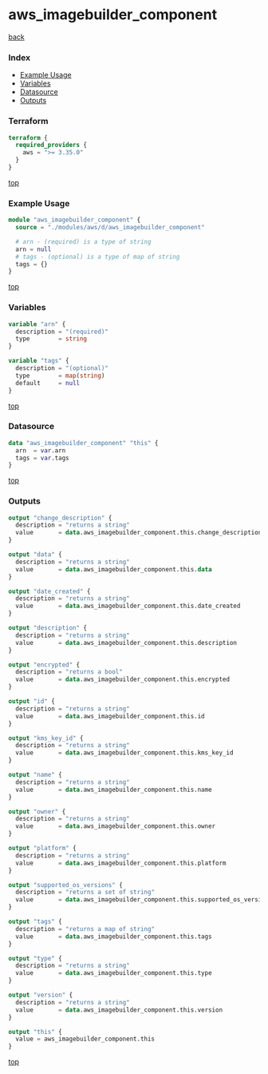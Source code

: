 # aws_imagebuilder_component

[back](../aws.md)

### Index

- [Example Usage](#example-usage)
- [Variables](#variables)
- [Datasource](#datasource)
- [Outputs](#outputs)

### Terraform

```terraform
terraform {
  required_providers {
    aws = ">= 3.35.0"
  }
}
```

[top](#index)

### Example Usage

```terraform
module "aws_imagebuilder_component" {
  source = "./modules/aws/d/aws_imagebuilder_component"

  # arn - (required) is a type of string
  arn = null
  # tags - (optional) is a type of map of string
  tags = {}
}
```

[top](#index)

### Variables

```terraform
variable "arn" {
  description = "(required)"
  type        = string
}

variable "tags" {
  description = "(optional)"
  type        = map(string)
  default     = null
}
```

[top](#index)

### Datasource

```terraform
data "aws_imagebuilder_component" "this" {
  arn  = var.arn
  tags = var.tags
}
```

[top](#index)

### Outputs

```terraform
output "change_description" {
  description = "returns a string"
  value       = data.aws_imagebuilder_component.this.change_description
}

output "data" {
  description = "returns a string"
  value       = data.aws_imagebuilder_component.this.data
}

output "date_created" {
  description = "returns a string"
  value       = data.aws_imagebuilder_component.this.date_created
}

output "description" {
  description = "returns a string"
  value       = data.aws_imagebuilder_component.this.description
}

output "encrypted" {
  description = "returns a bool"
  value       = data.aws_imagebuilder_component.this.encrypted
}

output "id" {
  description = "returns a string"
  value       = data.aws_imagebuilder_component.this.id
}

output "kms_key_id" {
  description = "returns a string"
  value       = data.aws_imagebuilder_component.this.kms_key_id
}

output "name" {
  description = "returns a string"
  value       = data.aws_imagebuilder_component.this.name
}

output "owner" {
  description = "returns a string"
  value       = data.aws_imagebuilder_component.this.owner
}

output "platform" {
  description = "returns a string"
  value       = data.aws_imagebuilder_component.this.platform
}

output "supported_os_versions" {
  description = "returns a set of string"
  value       = data.aws_imagebuilder_component.this.supported_os_versions
}

output "tags" {
  description = "returns a map of string"
  value       = data.aws_imagebuilder_component.this.tags
}

output "type" {
  description = "returns a string"
  value       = data.aws_imagebuilder_component.this.type
}

output "version" {
  description = "returns a string"
  value       = data.aws_imagebuilder_component.this.version
}

output "this" {
  value = aws_imagebuilder_component.this
}
```

[top](#index)